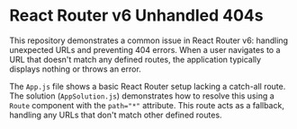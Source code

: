 # React Router v6 Unhandled 404s

This repository demonstrates a common issue in React Router v6: handling unexpected URLs and preventing 404 errors.  When a user navigates to a URL that doesn't match any defined routes, the application typically displays nothing or throws an error.

The `App.js` file shows a basic React Router setup lacking a catch-all route. The solution (`AppSolution.js`) demonstrates how to resolve this using a `Route` component with the `path="*"` attribute. This route acts as a fallback, handling any URLs that don't match other defined routes.